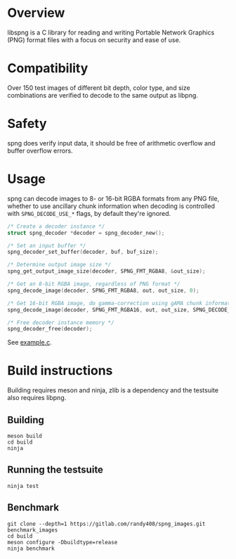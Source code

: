 # Overview

libspng is a C library for reading and writing Portable Network Graphics (PNG) 
format files with a focus on security and ease of use.

# Compatibility

Over 150 test images of different bit depth, color type, and size combinations 
are verified to decode to the same output as libpng.

# Safety

spng does verify input data, it should be free of arithmetic overflow and buffer 
overflow errors.

# Usage

spng can decode images to 8- or 16-bit RGBA formats from any PNG file, whether to use
ancillary chunk information when decoding is controlled with `SPNG_DECODE_USE_*` flags,
by default they're ignored.

```c
/* Create a decoder instance */
struct spng_decoder *decoder = spng_decoder_new();

/* Set an input buffer */
spng_decoder_set_buffer(decoder, buf, buf_size);

/* Determine output image size */
spng_get_output_image_size(decoder, SPNG_FMT_RGBA8, &out_size);

/* Get an 8-bit RGBA image, regardless of PNG format */
spng_decode_image(decoder, SPNG_FMT_RGBA8, out, out_size, 0);

/* Get 16-bit RGBA image, do gamma-correction using gAMA chunk information if available.*/
spng_decode_image(decoder, SPNG_FMT_RGBA16, out, out_size, SPNG_DECODE_USE_GAMA);

/* Free decoder instance memory */
spng_decoder_free(decoder);
```

See [example.c](https://gitlab.com/randy408/libspng/blob/master/example.c).


# Build instructions

Building requires meson and ninja, zlib is a dependency and the testsuite also 
requires libpng.

## Building
```
meson build
cd build
ninja
```

## Running the testsuite
```
ninja test
```

## Benchmark

```
git clone --depth=1 https://gitlab.com/randy408/spng_images.git benchmark_images
cd build
meson configure -Dbuildtype=release
ninja benchmark
```
